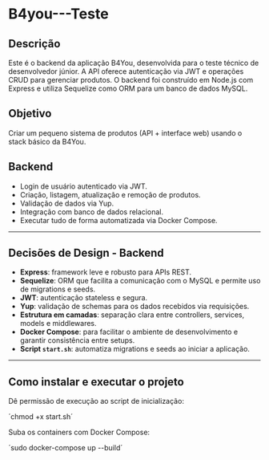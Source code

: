 # B4you---Teste

## Descrição

Este é o backend da aplicação B4You, desenvolvida para o teste técnico de desenvolvedor júnior. A API oferece autenticação via JWT e operações CRUD para gerenciar produtos. O backend foi construído em Node.js com Express e utiliza Sequelize como ORM para um banco de dados MySQL.

## Objetivo

Criar um pequeno sistema de produtos (API + interface web) usando o stack básico da B4You.

## Backend

- Login de usuário autenticado via JWT.
- Criação, listagem, atualização e remoção de produtos.
- Validação de dados via Yup.
- Integração com banco de dados relacional.
- Executar tudo de forma automatizada via Docker Compose.

---

## Decisões de Design - Backend

- **Express**: framework leve e robusto para APIs REST.
- **Sequelize**: ORM que facilita a comunicação com o MySQL e permite uso de migrations e seeds.
- **JWT**: autenticação stateless e segura.
- **Yup**: validação de schemas para os dados recebidos via requisições.
- **Estrutura em camadas**: separação clara entre controllers, services, models e middlewares.
- **Docker Compose**: para facilitar o ambiente de desenvolvimento e garantir consistência entre setups.
- **Script `start.sh`**: automatiza migrations e seeds ao iniciar a aplicação.

---

## Como instalar e executar o projeto

Dê permissão de execução ao script de inicialização:

´chmod +x start.sh´

Suba os containers com Docker Compose:

´sudo docker-compose up --build´

